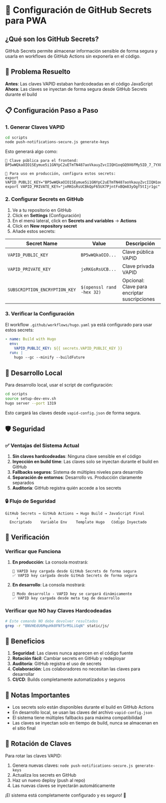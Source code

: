# 🔐 Configuración de GitHub Secrets para PWA

## ¿Qué son los GitHub Secrets?

GitHub Secrets permite almacenar información sensible de forma segura y usarla en workflows de GitHub Actions sin exponerla en el código.

## 🎯 Problema Resuelto

**Antes**: Las claves VAPID estaban hardcodeadas en el código JavaScript
**Ahora**: Las claves se inyectan de forma segura desde GitHub Secrets durante el build

## 📋 Configuración Paso a Paso

### 1. Generar Claves VAPID

```bash
cd scripts
node push-notifications-secure.js generate-keys
```

Esto generará algo como:
```
🔐 Clave pública para el frontend:
BP5wWQkaOIO1SEymue5i1GNYpC2uETmTN487aoVkauyZvcIIQH1oqGQ9X6FMy5ID_7_7YXOXSApW4apzzPJxA8I

🚀 Para uso en producción, configura estos secrets:
export VAPID_PUBLIC_KEY="BP5wWQkaOIO1SEymue5i1GNYpC2uETmTN487aoVkauyZvcIIQH1oqGQ9X6FMy5ID_7_7YXOXSApW4apzzPJxA8I"
export VAPID_PRIVATE_KEY="jxRKGsRsUCBkQpF65UX7PjntFxBQm83yOgf5tIjr1gc"
```

### 2. Configurar Secrets en GitHub

1. Ve a tu repositorio en GitHub
2. Click en **Settings** (Configuración)
3. En el menú lateral, click en **Secrets and variables** → **Actions**
4. Click en **New repository secret**
5. Añade estos secrets:

| Secret Name | Value | Descripción |
|-------------|-------|-------------|
| `VAPID_PUBLIC_KEY` | `BP5wWQkaOIO...` | Clave pública VAPID |
| `VAPID_PRIVATE_KEY` | `jxRKGsRsUCB...` | Clave privada VAPID |
| `SUBSCRIPTION_ENCRYPTION_KEY` | `$(openssl rand -hex 32)` | Opcional: Clave para encriptar suscripciones |

### 3. Verificar la Configuración

El workflow `.github/workflows/hugo.yaml` ya está configurado para usar estos secrets:

```yaml
- name: Build with Hugo
  env:
    VAPID_PUBLIC_KEY: ${{ secrets.VAPID_PUBLIC_KEY }}
  run: |
    hugo --gc --minify --buildFuture
```

## 🔧 Desarrollo Local

Para desarrollo local, usar el script de configuración:

```bash
cd scripts
source setup-dev-env.sh
hugo server --port 1319
```

Esto cargará las claves desde `vapid-config.json` de forma segura.

## 🛡️ Seguridad

### ✅ Ventajas del Sistema Actual

1. **Sin claves hardcodeadas**: Ninguna clave sensible en el código
2. **Inyección en build time**: Las claves solo se inyectan durante el build en GitHub
3. **Fallbacks seguros**: Sistema de múltiples niveles para desarrollo
4. **Separación de entornos**: Desarrollo vs. Producción claramente separados
5. **Auditoría**: GitHub registra quién accede a los secrets

### 🔒 Flujo de Seguridad

```
GitHub Secrets → GitHub Actions → Hugo Build → JavaScript Final
     ↓              ↓               ↓              ↓
  Encriptado    Variable Env    Template Hugo   Código Inyectado
```

## 🧪 Verificación

### Verificar que Funciona

1. **En producción**: La consola mostrará:
   ```
   🔐 VAPID key cargada desde GitHub Secrets de forma segura
   ✅ VAPID key cargada desde GitHub Secrets de forma segura
   ```

2. **En desarrollo**: La consola mostrará:
   ```
   🔧 Modo desarrollo - VAPID key se cargará dinámicamente
   ✅ VAPID key cargada desde meta tag de desarrollo
   ```

### Verificar que NO hay Claves Hardcodeadas

```bash
# Este comando NO debe devolver resultados
grep -r "BNVHEdU6MquHk0FNf5rMSLiGqN" static/js/
```

## 🚀 Beneficios

1. **Seguridad**: Las claves nunca aparecen en el código fuente
2. **Rotación fácil**: Cambiar secrets en GitHub y redeployar
3. **Auditoría**: GitHub registra el uso de secrets
4. **Colaboración**: Los colaboradores no necesitan las claves para desarrollar
5. **CI/CD**: Builds completamente automatizados y seguros

## 📝 Notas Importantes

- Los secrets solo están disponibles durante el build en GitHub Actions
- En desarrollo local, se usan las claves del archivo `vapid-config.json`
- El sistema tiene múltiples fallbacks para máxima compatibilidad
- Las claves se inyectan solo en tiempo de build, nunca se almacenan en el sitio final

## 🔄 Rotación de Claves

Para rotar las claves VAPID:

1. Genera nuevas claves: `node push-notifications-secure.js generate-keys`
2. Actualiza los secrets en GitHub
3. Haz un nuevo deploy (push al repo)
4. Las nuevas claves se inyectarán automáticamente

¡El sistema está completamente configurado y es seguro! 🎉
